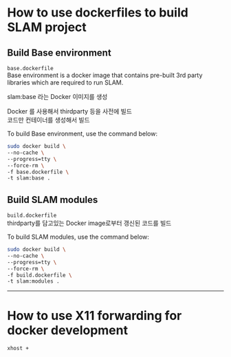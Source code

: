 # How to use dockerfiles to build SLAM project

## Build Base environment
`base.dockerfile`<br>
Base environment is a docker image that contains pre-built 3rd party libraries which are required to run SLAM.

slam:base 라는 Docker 이미지를 생성

Docker 를 사용해서 thirdparty 등을 사전에 빌드<br>
코드만 컨테이너를 생성해서 빌드

To build Base environment, use the command below:

```bash
sudo docker build \
--no-cache \
--progress=tty \
--force-rm \
-f base.dockerfile \
-t slam:base .
```

## Build SLAM modules
`build.dockerfile`<br>
thirdparty를 담고있는 Docker image로부터 갱신된 코드를 빌드

To build SLAM modules, use the command below:

```bash
sudo docker build \
--no-cache \
--progress=tty \
--force-rm \
-f build.dockerfile \
-t slam:modules .
```

---

# How to use X11 forwarding for docker development
```
xhost +
```